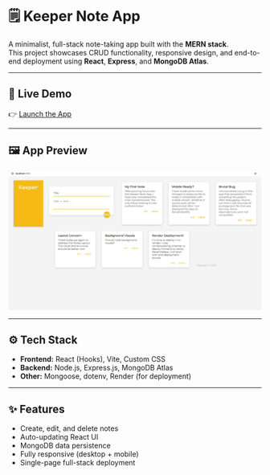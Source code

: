 # 🗒️ Keeper Note App

A minimalist, full-stack note-taking app built with the **MERN stack**.  
This project showcases CRUD functionality, responsive design, and end-to-end deployment using **React**, **Express**, and **MongoDB Atlas**.

---

## 🚀 Live Demo

👉 [Launch the App](https://keeper-note-app.onrender.com)

---

## 🖼️ App Preview

![Keeper Note App Screenshot](./images/screenshot.png)

---

## ⚙️ Tech Stack

- **Frontend:** React (Hooks), Vite, Custom CSS
- **Backend:** Node.js, Express.js, MongoDB Atlas
- **Other:** Mongoose, dotenv, Render (for deployment)

---

## ✨ Features

- Create, edit, and delete notes
- Auto-updating React UI
- MongoDB data persistence
- Fully responsive (desktop + mobile)
- Single-page full-stack deployment
